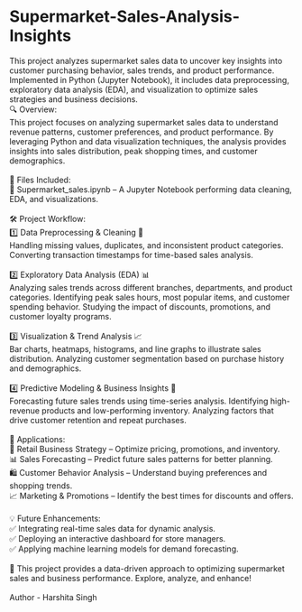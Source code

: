 # Supermarket-Sales-Analysis-Insights
This project analyzes supermarket sales data to uncover key insights into customer purchasing behavior, sales trends, and product performance. Implemented in Python (Jupyter Notebook), it includes data preprocessing, exploratory data analysis (EDA), and visualization to optimize sales strategies and business decisions.
<br>
🔍 Overview:
<br>
This project focuses on analyzing supermarket sales data to understand revenue patterns, customer preferences, and product performance. By leveraging Python and data visualization techniques, the analysis provides insights into sales distribution, peak shopping times, and customer demographics.
<br>
<br>
📂 Files Included:
<br>
📜 Supermarket_sales.ipynb – A Jupyter Notebook performing data cleaning, EDA, and visualizations.
<br>
<br>
🛠 Project Workflow:
<br>
1️⃣ Data Preprocessing & Cleaning 🧹
<br>
Handling missing values, duplicates, and inconsistent product categories.
Converting transaction timestamps for time-based sales analysis.
<br>
<br>
2️⃣ Exploratory Data Analysis (EDA) 📊
<br>
Analyzing sales trends across different branches, departments, and product categories.
Identifying peak sales hours, most popular items, and customer spending behavior.
Studying the impact of discounts, promotions, and customer loyalty programs.
<br>
<br>
3️⃣ Visualization & Trend Analysis 📈
<br>
Bar charts, heatmaps, histograms, and line graphs to illustrate sales distribution.
Analyzing customer segmentation based on purchase history and demographics.
<br>
<br>
4️⃣ Predictive Modeling & Business Insights 🤖
<br>
Forecasting future sales trends using time-series analysis.
Identifying high-revenue products and low-performing inventory.
Analyzing factors that drive customer retention and repeat purchases.
<br>
<br>
🎯 Applications:
<br>
🏪 Retail Business Strategy – Optimize pricing, promotions, and inventory.
<br>
📊 Sales Forecasting – Predict future sales patterns for better planning.
<br>
🛍 Customer Behavior Analysis – Understand buying preferences and shopping trends.
<br>
📈 Marketing & Promotions – Identify the best times for discounts and offers.
<br>
<br>
💡 Future Enhancements:
<br>
✅ Integrating real-time sales data for dynamic analysis.
<br>
✅ Deploying an interactive dashboard for store managers.
<br>
✅ Applying machine learning models for demand forecasting.
<br>
<br>
🚀 This project provides a data-driven approach to optimizing supermarket sales and business performance. Explore, analyze, and enhance!
<br>
<br>
Author - Harshita Singh
